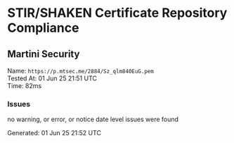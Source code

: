 # STIR/SHAKEN Certificate Repository Compliance

## Martini Security

Name: `https://p.mtsec.me/2884/Sz_qlm840EuG.pem`\
Tested At: 01 Jun 25 21:51 UTC\
Time: 82ms

### Issues

no warning, or error, or notice date level issues were found

Generated: 01 Jun 25 21:52 UTC